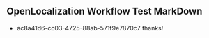 ## OpenLocalization Workflow Test MarkDown
* ac8a41d6-cc03-4725-88ab-571f9e7870c7 thanks!

<!--HONumber=Jul16_HO2-->


